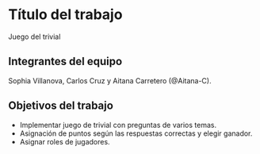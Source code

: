 # Título del trabajo

Juego del trivial
## Integrantes del equipo

Sophia Villanova, Carlos Cruz y Aitana Carretero (@Aitana-C).

## Objetivos del trabajo

- Implementar juego de trivial con preguntas de varios temas.
- Asignación de puntos según las respuestas correctas y elegir ganador.
- Asignar roles de jugadores.
